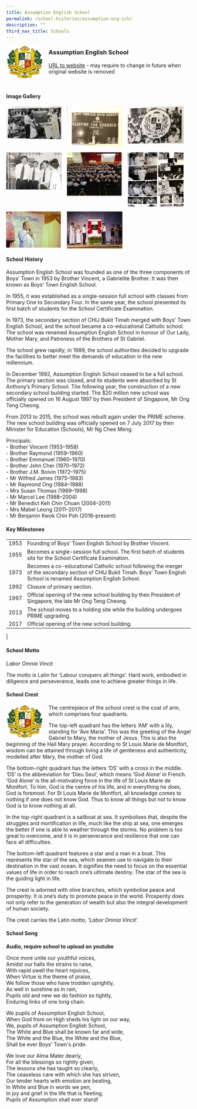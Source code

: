 ```yaml
---
title: Assumption English School
permalink: /school-histories/assumption-eng-sch/
description: ""
third_nav_title: Schools
---
```

<img src="/images/assumptionengsch1.jpg" style="width:20%;margin-right:15px;" align = "left">

### **Assumption English School**
[URL to website](http://assumptionenglish.moe.edu.sg/) - may require to change in future when original website is removed

<br clear="left">

#### **Image Gallery**

<p><a href="https://staging.d1yxymztqoj7qn.amplifyapp.com/images/assumptionengsch2.jpg">  
<img src="/images/assumptionengsch2.jpg" style="width:30%;margin-right:15px;" align = "left">
</a></p>

<p><a href="https://staging.d1yxymztqoj7qn.amplifyapp.com/images/assumptionengsch3.jpg">  
<img src="/images/assumptionengsch3.jpg" style="width:30%;margin-right:15px;" align = "left">
</a></p>

<p><a href="https://staging.d1yxymztqoj7qn.amplifyapp.com/images/assumptionengsch4.jpg">  
<img src="/images/assumptionengsch4.jpg" style="width:30%;margin-right:15px;" align = "left">
</a></p>

<br clear="left">

<p><a href="https://staging.d1yxymztqoj7qn.amplifyapp.com/images/assumptionengsch5.jpg">  
<img src="/images/assumptionengsch5.jpg" style="width:30%;margin-right:15px;" align = "left">
</a></p>

<p><a href="https://staging.d1yxymztqoj7qn.amplifyapp.com/images/assumptionengsch6.jpg">  
<img src="/images/assumptionengsch6.jpg" style="width:30%;margin-right:15px;" align = "left">
</a></p>

<p><a href="https://staging.d1yxymztqoj7qn.amplifyapp.com/images/assumptionengsch7.jpg">  
<img src="/images/assumptionengsch7.jpg" style="width:30%;margin-right:15px;" align = "left">
</a></p>

<br clear="left">

<p><a href="https://staging.d1yxymztqoj7qn.amplifyapp.com/images/assumptionengsch8.jpg">  
<img src="/images/assumptionengsch8.jpg" style="width:30%;margin-right:15px;" align = "left">
</a></p>

<p><a href="https://staging.d1yxymztqoj7qn.amplifyapp.com/images/assumptionengsch9.jpg">  
<img src="/images/assumptionengsch9.jpg" style="width:30%;margin-right:15px;" align = "left">
</a></p>

<br clear="left">

#### **School History**
Assumption English School was founded as one of the three components of Boys’ Town in 1953 by Brother Vincent, a Gabrielite Brother. It was then known as Boys’ Town English School. 

In 1955, it was established as a single-session full school with classes from Primary One to Secondary Four. In the same year, the school presented its first batch of students for the School Certificate Examination.

In 1973, the secondary section of CHIJ Bukit Timah merged with Boys’ Town English School, and the school became a co-educational Catholic school. The school was renamed Assumption English School in honour of Our Lady, Mother Mary, and Patroness of the Brothers of St Gabriel.

The school grew rapidly; in 1989, the school authorities decided to upgrade the facilities to better meet the demands of education in the new millennium. 

In December 1992, Assumption English School ceased to be a full school. The primary section was closed, and its students were absorbed by St Anthony’s Primary School. The following year, the construction of a new secondary school building started. The $20 million new school was officially opened on 16 August 1997 by then President of Singapore, Mr Ong Teng Cheong.

From 2013 to 2015, the school was rebuilt again under the PRIME scheme. The new school building was officially opened on 7 July 2017 by then Minister for Education (Schools), Mr Ng Chee Meng.

Principals:<br>
\- Brother Vincent (1953–1958)<br>
\- Brother Raymond (1959–1960)<br>
\- Brother Emmanuel (1960–1970)<br>
\- Brother John Cher (1970–1972)<br>
\- Brother J.M. Boivin (1972–1975)<br>
\- Mr Wilfred James (1975–1983)<br>
\- Mr Raymond Ong (1984–1988)<br>
\- Mrs Susan Thomas (1989–1998)<br>
\- Mr Marcel Lee (1988–2004)<br>
\- Mr Benedict Keh Chin Chuan (2004–2011)<br>
\- Mrs Mabel Leong (2011–2017)<br>
\- Mr Benjamin Kwok Chin Poh (2018–present)

#### **Key Milestones**

|  |  |
|:---:|---|
| 1953 | Founding of Boys’ Town English School by Brother Vincent. |
| 1955 | Becomes a single-session full school. The first batch of students sits for the School Certificate Examination. |
| 1973 | Becomes a co-educational Catholic school following the merger of the secondary section of CHIJ Bukit Timah. Boys’ Town English School is renamed Assumption English School. |
| 1992 | Closure of primary section. |
| 1997 | Official opening of the new school building by then President of Singapore, the late Mr Ong Teng Cheong. |
| 2013 | The school moves to a holding site while the building undergoes PRIME upgrading. |
| 2017 | Official opening of the new school building. |
|

#### **School Motto**
_Labor Omnia Vincit_

The motto is Latin for ‘Labour conquers all things’. Hard work, embodied in diligence and perseverance, leads one to achieve greater things in life.

#### **School Crest**
<img src="/images/assumptionengsch1.jpg" style="width:20%;margin-right:15px;" align = "left">

The centrepiece of the school crest is the coat of arm, which comprises four quadrants.

The top-left quadrant has the letters ‘AM’ with a lily, standing for ‘Ave Maria’. This was the greeting of the Angel Gabriel to Mary, the mother of Jesus. This is also the beginning of the Hail Mary prayer. According to St Louis Marie de Montfort, wisdom can be attained through living a life of gentleness and authenticity, modelled after Mary, the mother of God.

The bottom-right quadrant has the letters ‘DS’ with a cross in the middle. ‘DS’ is the abbreviation for ‘Dieu Seul’, which means ‘God Alone’ in French. ‘God Alone’ is the all-motivating force in the life of St Louis Marie de Montfort. To him, God is the centre of his life, and in everything he does, God is foremost. For St Louis Marie de Montfort, all knowledge comes to nothing if one does not know God. Thus to know all things but not to know God is to know nothing at all.

In the top-right quadrant is a sailboat at sea. It symbolises that, despite the struggles and mortification in life, much like the ship at sea, one emerges the better if one is able to weather through the storms. No problem is too great to overcome, and it is in perseverance and resilience that one can face all difficulties.

The bottom-left quadrant features a star and a man in a boat. This represents the star of the sea, which seamen use to navigate to their destination in the vast ocean. It signifies the need to focus on the essential values of life in order to reach one’s ultimate destiny. The star of the sea is the guiding light in life.

The crest is adorned with olive branches, which symbolise peace and prosperity. It is one’s duty to promote peace in the world. Prosperity does not only refer to the generation of wealth but also the integral development of human society.

The crest carries the Latin motto, ‘_Labor Omnia Vincit_’.

#### **School Song**
**Audio, require school to upload on youtube**

Once more unite our youthful voices,<br>
Amidst our halls the strains to raise,<br>
With rapid swell the heart rejoices,<br>
When Virtue is the theme of praise,<br>
We follow those who have trodden uprightly,<br>
As well in sunshine as in rain,<br>
Pupils old and new we do fashion so tightly,<br>
Enduring links of one long chain.
  
We pupils of Assumption English School,<br>
When God from on High sheds his light on our way,<br>
We, pupils of Assumption English School,<br>
The White and Blue shall be known far and wide,<br>
The White and the Blue, the White and the Blue,<br>
Shall be ever Boys' Town's pride.
  
We love our Alma Mater dearly,<br>
For all the blessings so rightly given,<br>
The lessons she has taught so clearly,<br>
The ceaseless care with which she has striven,<br>
Our tender hearts with emotion are beating,<br>
In White and Blue in words we pen,<br>
In joy and grief in the life that is fleeting,<br>
Pupils of Assumption shall ever stand!
